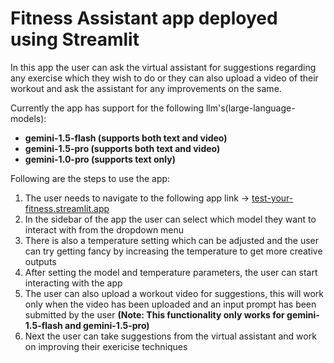 # Fitness Assistant app deployed using Streamlit 

In this app the user can ask the virtual assistant for suggestions regarding any exercise which they wish to do or they can also upload
a video of their workout and ask the assistant for any improvements on the same.

Currently the app has support for the following llm's(large-language-models):  
- **gemini-1.5-flash (supports both text and video)**  
- **gemini-1.5-pro (supports both text and video)**  
- **gemini-1.0-pro (supports text only)**  

Following are the steps to use the app:
1. The user needs to navigate to the following app link -> [test-your-fitness.streamlit.app](https://test-your-fitness.streamlit.app/)
2. In the sidebar of the app the user can select which model they want to interact with from the dropdown menu
3. There is also a temperature setting which can be adjusted and the user can try getting fancy by increasing the temperature to get more creative outputs
4. After setting the model and temperature parameters, the user can start interacting with the app
5. The user can also upload a workout video for suggestions, this will work only when the video has been uploaded and an input prompt has been submitted by the user **(Note: This functionality only works for gemini-1.5-flash and gemini-1.5-pro)**
6. Next the user can take suggestions from the virtual assistant and work on improving their exericise techniques